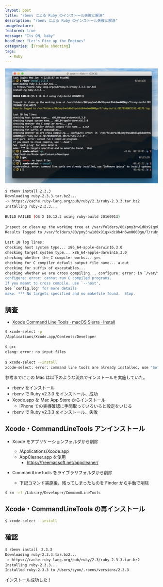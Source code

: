```yaml
---
layout: post
title: "rbenv による Ruby のインストール失敗と解決"
description: "rbenv による Ruby のインストール失敗と解決"
imagefeature:
featured: true
message: "Its ON, baby"
headline: "Let's Fire up the Engines"
categories: [Trouble shooting]
tags:
  - Ruby
---
```


![rbenv failed](/postimg/2017/01/06-01.png)

```bash
$ rbenv install 2.3.3
Downloading ruby-2.3.3.tar.bz2...
-> https://cache.ruby-lang.org/pub/ruby/2.3/ruby-2.3.3.tar.bz2
Installing ruby-2.3.3...

BUILD FAILED (OS X 10.12.2 using ruby-build 20160913)

Inspect or clean up the working tree at /var/folders/80/pmy3nw1d0x91qxkdc8h4n6wm0000gn/T/ruby-build.20170106021536.40179
Results logged to /var/folders/80/pmy3nw1d0x91qxkdc8h4n6wm0000gn/T/ruby-build.20170106021536.40179.log

Last 10 log lines:
checking host system type... x86_64-apple-darwin16.3.0
checking target system type... x86_64-apple-darwin16.3.0
checking whether the C compiler works... yes
checking for C compiler default output file name... a.out
checking for suffix of executables...
checking whether we are cross compiling... configure: error: in `/var/folders/80/pmy3nw1d0x91qxkdc8h4n6wm0000gn/T/ruby-build.20170106021536.40179/ruby-2.3.3':
configure: error: cannot run C compiled programs.
If you meant to cross compile, use `--host'.
See `config.log' for more details
make: *** No targets specified and no makefile found.  Stop.
```


## 調査

- [Xcode Command Line Tools · macOS Sierra · Install](http://railsapps.github.io/xcode-command-line-tools.html)

```bash
$ xcode-select -p
/Applications/Xcode.app/Contents/Developer

$ gcc
clang: error: no input files

$ xcode-select --install
xcode-select: error: command line tools are already installed, use "Software Update" to install updates
```

参考までにこの Mac は以下のような流れでインストールを実施していた。

- rbenv をインストール
- rbenv で Ruby v2.3.0 をインストール、成功
- Xcode.app を Mac App Store からインストール
  - iPhone での実機確認に手間取っていろいろと設定をいじる
- rbenv で Ruby v2.3.3 をインストール、失敗


## Xcode・CommandLineTools アンインストール

- Xcode をアプリケーションフォルダから削除
  - /Applications/Xcode.app
  - AppCleaner.app を使用
    - https://freemacsoft.net/appcleaner/

- CommandLineTools をライブラリフォルダから削除
  - 下記コマンド実施後、残ってしまったものを Finder から手動で削除
```bash
$ rm -rf /Library/Developer/CommandLineTools
```

## Xcode・CommandLineTools の再インストール

```bash
$ xcode-select --install
```

## 確認

```bash
$ rbenv install　2.3.3
Downloading ruby-2.3.3.tar.bz2...
-> https://cache.ruby-lang.org/pub/ruby/2.3/ruby-2.3.3.tar.bz2
Installing ruby-2.3.3...
Installed ruby-2.3.3 to /Users/syon/.rbenv/versions/2.3.3
```

インストール成功した！
